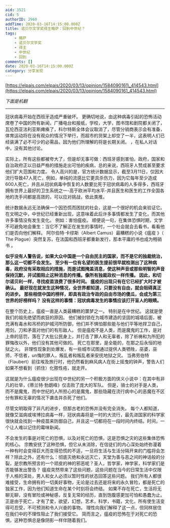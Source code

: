 ```yaml
---
aid: 3521
cid: 5
authorID: 2960
addTime: 2020-03-16T14:15:00.000Z
title: 诺贝尔文学奖得主略萨：回到中世纪？
tags:
    - 略萨
    - 诺贝尔文学奖
    - 得主
    - 中世纪
    - 回到
comments: []
date: 2020-03-16T14:15:00.000Z
category: 分享发现
---
```


[https://elpais.com/elpais/2020/03/13/opinion/1584090161\_414543.html](https://elpais.com/elpais/2020/03/13/opinion/1584090161_414543.html)

_下面是机翻_

* * *

冠状病毒开始在西班牙造成严重破坏。 更确切地说，由这种病毒引起的恐怖活动席卷了中国的所有新闻，广播电台和报纸，学校，大学，图书馆和剧院都关闭了，瓦伦西亚法利亚斯瘫痪了，科尔特斯全体会议取消了，尽管分销商表示会有准备，体育运动将在没有观众的情况下举行，而超市的货架上却空了一半，这表明人们已经装满了必不可少的必需品，因为他们所理解的将是长期关闭。 ，在私人对话中，没有其他讨论。

实际上，所有这些都被夸大了，但是却无事可做：西班牙感到害怕，政府，国家和自治政府正以日益严格的措施走出可怕的疾病，总的来说，西班牙人赞成甚至要求他们扩大范围和力度。 令人高兴的是，官方统计数据显示，截至3月11日，仅因大流行导致47人死亡，例如，单纯的流感比它更具杀伤力，因为它每年至少造成600人死亡，并且从冠状病毒中恢复的人数要比死于冠状病毒的人多得多，西班牙拥有世界上最好的卫生系统之一-高于欧洲平均水平-并且医生和医生的工作全国各地的洗手间都是高效的，可以应对挑战，依此类推。

统计数据永远无法确保一个因恐慌而困扰的社会，这是一个很好的机会来验证它。 在文明之中，中世纪已经重新出现，这意味着此后许多事情都发生了变化，而其他许多事情没有发生变化。 例如：害怕瘟疫。 顺便说一句，在集体恐惧时期，文学不可避免地会重生：当它不了解正在发生的事情时，一个社会就会去看书，看看他们是否向他们解释。 阿尔伯特·卡缪斯（Albert Camus）最糟糕的小说《瘟疫 》（ The Plague）突然复苏，在法国和西班牙都重新发行，那本平庸的书也成为畅销书 。

**似乎没有人警告说，如果大众中国是一个自由民主的国家，而不是它的独裁统治，那么这一切都不会发生。 至少有一位有名望的医生提前很早就检测出了这种病毒，政府没有采取相应的措施，而是试图掩盖消息，使这种声音或那些明智的声音保持沉默，并试图阻止这种消息的传播。像所有独裁政权一样传播。 因此，和切尔诺贝利一样，寻找疫苗浪费了很多时间。 瘟疫的出现只有在它已经扩大时才被确认。 最好现在就发生这种情况，全世界都知道，只要没有自由，就会阻碍真正的进步。 那些相信中国的榜样，即具有政治专政的自由市场的傻瓜，会成为第三世界的好榜样吗？ 没有这样的事情：冠状病毒发生的事情应该打开盲人的眼睛。**

在整个历史上，瘟疫一直是人类最糟糕的噩梦之一。 特别是在中世纪。 这就是使我们的祖先绝望而疯狂的原因。 他们被封锁在为城市建造的坚固的城墙后面，被充满有毒水和吊桥的护城河所防御，他们并不惧怕那些能与他们平等地捍卫自己，用剑，刀和矛面对他们的有形敌人。 但是瘟疫不是人类，而是魔鬼的工作，是对上帝的惩罚，落在了大批公民身上，并打击了罪人和无辜者，除了祈祷和为所犯的罪悔改以外，他们没有其他可做的。 死亡在那里，是全能的，在那之后永恒的地狱之火。 非理性现象到处爆发，有一些城市试图通过提供人类牺牲，巫婆，巫师，不信者，un悔的罪人，叛乱者和叛乱者来安抚地狱之灾。 当弗劳伯特（Flaubert）前往埃及旅行时，他仍然看到麻风病人在街上摇曳的钟声，警告人们如果不想看到（抓住）化脓性疮，就走开。

这就是为什么瘟疫很少出现在中世纪的另一个积极方面的侠义小说中：在其中有非凡的壮举，《蒂兰特·勃朗峰》仅击败了庞大的军队。 但是，骑士的对手是人类，而不是魔鬼，而中世纪的人所担心的是魔鬼，那些隐藏在流行病中心的恶魔在不区分有罪和无辜的情况下袭击并杀死了他们。

尽管文明取得了非凡的进步，但那古老的恐怖并没有完全消失。 每个人都知道，就像艾滋病或埃博拉病毒一样，冠状病毒将是一时的大流行，最先进国家的科学家很快就会找到一种疫苗来防御自己，并且这一切都将在一段时间内终结。时间，一个让人难以记住的霉味新闻。

不会发生的事是对死亡的恐惧，以及对死亡的恐惧，这是恐惧之灾的这些集体恐怖的核心。 宗教安抚了这种恐惧，但它从未消除，在信徒们的内心深处始终弥漫着一种有时会变得巨大而变得恐慌的不适，一旦将生活与生活分隔开来的门槛将会怎样？除此之外，还有什么：彻底灭绝和永远灭亡，天堂为善与恶之间的神话般的分裂，是宗教所预言的一个顽皮的神的邪恶呢？圣人，哲学家，神学家，科学家们是否能够发出警告？ 瘟疫突然带来了这些问题，这些问题在当今的日常生活中仅限于人格的深处，男人和女人必须以暂时性的状态回答这些问题。 我们所有人都很难接受，生命拥有的一切美好事物，无论是过去还是将来的永久冒险，都是死亡的独家工作，因为他们知道生命在某个时刻将会终结。 如果不存在死亡，生活将无聊无聊，没有冒险或神秘感，反复无常的经历，直到饱腹感更加可怕和愚蠢为止。 正是由于死亡，才有了爱，欲望，幻想，艺术，科学，书籍，文化，所有使生活变得可忍受，不可预测和令人兴奋的事物。 理性向我们解释了这一点，但同样居住在我们中的不理性阻止了我们接受它。 简而言之，瘟疫的恐怖在于对死亡的恐惧，这种恐惧总是像阴影一样伴随着我们。
